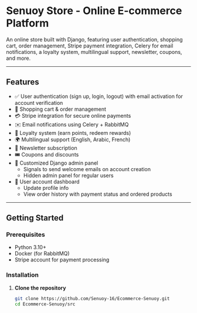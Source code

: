 # Senuoy Store - Online E-commerce Platform

An online store built with Django, featuring user authentication, shopping cart, order management, Stripe payment integration, Celery for email notifications, a loyalty system, multilingual support, newsletter, coupons, and more.

---

## Features

- ✅ User authentication (sign up, login, logout) with email activation for account verification  
- 🛒 Shopping cart & order management  
- 💳 Stripe integration for secure online payments  
- ✉️ Email notifications using Celery + RabbitMQ  
- 🎁 Loyalty system (earn points, redeem rewards)  
- 🌍 Multilingual support (English, Arabic, French)  
- 📰 Newsletter subscription  
- 🎟️ Coupons and discounts  
- 🔐 Customized Django admin panel  
  - Signals to send welcome emails on account creation  
  - Hidden admin panel for regular users  
- 📄 User account dashboard  
  - Update profile info  
  - View order history with payment status and ordered products  

---

## Getting Started

### Prerequisites

- Python 3.10+  
- Docker (for RabbitMQ)  
- Stripe account for payment processing  

### Installation

1. **Clone the repository**

   ```bash
   git clone https://github.com/Senuoy-16/Ecommerce-Senuoy.git
   cd Ecommerce-Senuoy/src
